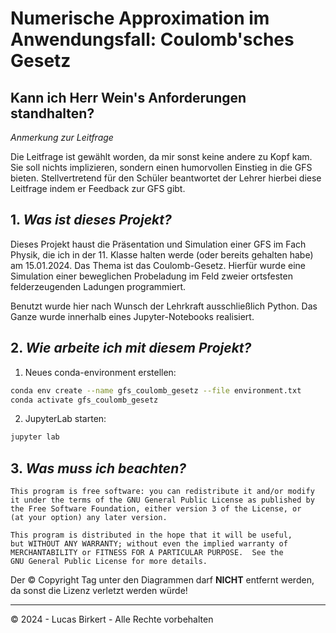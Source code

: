 # Numerische Approximation im Anwendungsfall: Coulomb'sches Gesetz

## Kann ich Herr Wein's Anforderungen standhalten?

*Anmerkung zur Leitfrage*

Die Leitfrage ist gewählt worden, da mir sonst keine andere zu Kopf kam. Sie soll nichts implizieren, sondern einen humorvollen Einstieg in die GFS bieten. Stellvertretend für den Schüler beantwortet der Lehrer hierbei diese Leitfrage indem er Feedback zur GFS gibt.

## 1. *Was ist dieses Projekt?*

Dieses Projekt haust die Präsentation und Simulation einer GFS im Fach Physik, die ich in der 11. Klasse halten werde (oder bereits gehalten habe) am 15.01.2024. Das Thema ist das Coulomb-Gesetz. Hierfür wurde eine Simulation einer beweglichen Probeladung im Feld zweier ortsfesten felderzeugenden Ladungen programmiert.

Benutzt wurde hier nach Wunsch der Lehrkraft ausschließlich Python. Das Ganze wurde innerhalb eines Jupyter-Notebooks realisiert.

## 2. *Wie arbeite ich mit diesem Projekt?*

1. Neues conda-environment erstellen:

```sh
conda env create --name gfs_coulomb_gesetz --file environment.txt
conda activate gfs_coulomb_gesetz
```

2. JupyterLab starten:

```sh
jupyter lab
```

## 3. *Was muss ich beachten?*
```
This program is free software: you can redistribute it and/or modify
it under the terms of the GNU General Public License as published by
the Free Software Foundation, either version 3 of the License, or
(at your option) any later version.

This program is distributed in the hope that it will be useful,
but WITHOUT ANY WARRANTY; without even the implied warranty of
MERCHANTABILITY or FITNESS FOR A PARTICULAR PURPOSE.  See the
GNU General Public License for more details.
```

Der &copy; Copyright Tag unter den Diagrammen darf **NICHT** entfernt werden, da sonst die Lizenz verletzt werden würde!

----

&copy; 2024 - Lucas Birkert - Alle Rechte vorbehalten
